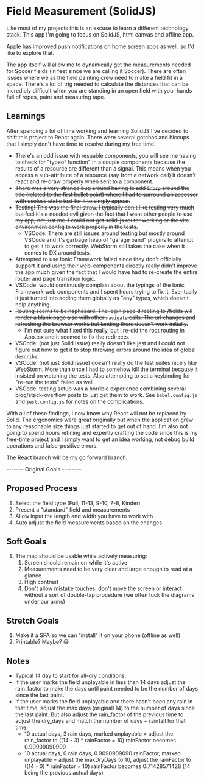 # Field Measurement (SolidJS)

Like most of my projects this is an excuse to learn a different technology stack. This app I'm going to focus on SolidJS, html canvas and offline app.

Apple has improved push notifications on home screen apps as well, so I'd like to explore that.

The app itself will allow me to dynamically get the measurements needed for Soccer fields (in feet since we are calling it Soccer). There are often issues where we as the field painting crew need to make a field fit in a space. There's a lot of trig needed to calculate the distances that can be incredibly difficult when you are standing in an open field with your hands full of ropes, paint and measuring tape.

## Learnings

After spending a lot of time working and learning SolidJS I've decided to shift this project to React again. There were several gotchas and hiccups that I simply don't have time to resolve during my free time.

- There's an odd issue with resuable components, you will see me having to check for "typeof function" in a couple components because the results of a resource are different than a signal. This means when you access a sub-attribute of a resource (say from a network call) it doesn't react and re-draw properly when sent to a component.
- ~~There was a very strange bug around having to add `&nbsp` around the title (related to the first bullet point) where I had to surround an accessor with useless static text for it to simply appear.~~
- ~~Testing! This was the final straw. I typically don't like testing very much but feel it's a needed evil given the fact that I want other people to use my app, not just me. I could not get solid-js router working or the vite environment config to work properly in the tests.~~
  - VSCode: There are still issues around testing but mostly around VSCode and it's garbage heap of "garage band" plugins to attempt to get it to work correctly. WebStorm still takes the cake when it comes to DX around tests.
- Attempted to use Ionic Framework failed since they don't officially support it and using their web-components directly really didn't improve the app much given the fact that I would have had to re-create the entire router and page transition logic.
- VSCode: would continuusly complain about the typings of the Ionic Framework web components and I spent hours trying to fix it. Eventually it just turned into adding them globally as "any" types, which doesn't help anything.
- ~~Routing seems to be haphazard. The login page directing to /fields will render a blank page also with other `navigate` calls. The url changes and refreshing the browser works but landing there doesn't work initially.~~
  - I'm not sure what fixed this really, but I re-did the root routing in App.tsx and it seemed to fix the redirects.
- VSCode: (not just Solid issue) really doesn't like jest and I could not figure out how to get it to stop throwing errors around the idea of global `describe`.
- VSCode: (not just Solid issue) doesn't really do the test suites nicely like WebStorm. More than once I had to somehow kill the terminal because it insisted on watching the tests. Also attempting to set a keybinding for "re-run the tests" failed as well.
- VSCode: testing setup was a horrible experience combining several blog/stack-overflow posts to just get them to work. See `babel.config.js` and `jest.config.js` for notes on the complications.

With all of these findings, I now know why React will not be replaced by Solid. The ergonomics were great originally but when the application grew to any reasonable size things just started to get out of hand. I'm also not going to spend hours refining and expertly crafting the code since this is my free-time project and I simply want to get an idea working, not debug build operations and false-positive errors.

The React branch will be my go forward branch.

------- Original Goals --------

## Proposed Process

1. Select the field type (Full, 11-13, 9-10, 7-8, Kinder)
2. Present a "standard" field and measurements
3. Allow input the length and width you have to work with
4. Auto adjust the field measurements based on the changes

## Soft Goals

1. The map should be usable while actively measuring:
   1. Screen should remain on while it's active
   2. Measurements need to be very clear and large enough to read at a glance
   3. High contrast
   4. Don't allow mistake touches, don't move the screen or interact without a sort of double-tap procedure (we often tuck the diagrams under our arms)

## Stretch Goals

1. Make it a SPA so we can "install" it on your phone (offline as well)
2. Printable? Maybe? 😃

## Notes

- Typical 14 day to start for all-dry conditions.
- If the user marks the field unplayable in less than 14 days adjust the rain_factor to make the days until paint needed to be the number of days since the last paint.
- If the user marks the field unplayable and there hasn't been any rain in that time, adjust the max days (originall 14) to the number of days since the last paint. But also adjust the rain_factor of the previous time to adjust the dry_days and match the number of days + rainfall for that time.
  - 10 actual days, 3 rain days, marked unplayable = adjust the rain_factor to ((14 - 3) \* rainFactor = 10) rainFactor becomes 0.90909090909
  - 10 actual days, 0 rain days, 0.9090909090 rainFactor, marked unplayable = adjust the maxDryDays to 10, adjust the rainFactor to ((14 - 0) \* rainFactor = 10) rainFactor becomes 0.71428571428 (14 being the previous actual days)
